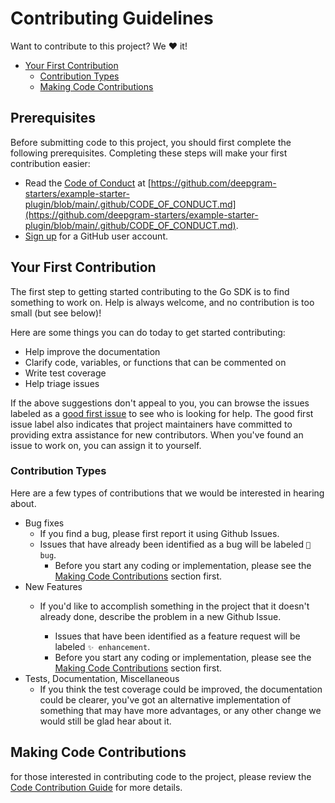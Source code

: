 # Contributing Guidelines

Want to contribute to this project? We ❤️ it!

- [Your First Contribution](#your-first-contribution)
  - [Contribution Types](#contribution-types)
  - [Making Code Contributions](#making-code-contributions)

## Prerequisites

Before submitting code to this project, you should first complete the following prerequisites. Completing these steps will make your first contribution easier:

- Read the [Code of Conduct](https://github.com/deepgram-starters/example-starter-plugin/blob/main/.github/CODE_OF_CONDUCT.md) at [https://github.com/deepgram-starters/example-starter-plugin/blob/main/.github/CODE_OF_CONDUCT.md](https://github.com/deepgram-starters/example-starter-plugin/blob/main/.github/CODE_OF_CONDUCT.md).
- [Sign up](http://github.com/signup) for a GitHub user account.

## Your First Contribution

The first step to getting started contributing to the Go SDK is to find something to work on. Help is always welcome, and no contribution is too small (but see below)!


Here are some things you can do today to get started contributing:

- Help improve the documentation
- Clarify code, variables, or functions that can be commented on
- Write test coverage
- Help triage issues

If the above suggestions don't appeal to you, you can browse the issues labeled as a [good first issue](https://github.com/deepgram-starters/example-starter-plugin/issues?q=is%3Aopen+is%3Aissue+label%3A%22good+first+issue%22) to see who is looking for help. The good first issue label also indicates that project maintainers have committed to providing extra assistance for new contributors. When you've found an issue to work on, you can assign it to yourself.

### Contribution Types

Here are a few types of contributions that we would be interested in hearing about.

- Bug fixes
  - If you find a bug, please first report it using Github Issues.
  - Issues that have already been identified as a bug will be labeled `🐛 bug`.
    - Before you start any coding or implementation, please see the [Making Code Contributions](#making-code-contributions) section first.
- New Features
  - If you'd like to accomplish something in the project that it doesn't already done, describe the problem in a new Github Issue.

    - Issues that have been identified as a feature request will be labeled `✨ enhancement`.
    - Before you start any coding or implementation, please see the [Making Code Contributions](#making-code-contributions) section first.
- Tests, Documentation, Miscellaneous
  - If you think the test coverage could be improved, the documentation could be clearer, you've got an alternative
    implementation of something that may have more advantages, or any other change we would still be glad hear about
    it.

## Making Code Contributions

for those interested in contributing code to the project, please review the [Code Contribution Guide](https://github.com/deepgram-starters/example-starter-plugin/blob/main/.github/CODE_CONTRIBUTIONS_GUIDE.md) for more details.
